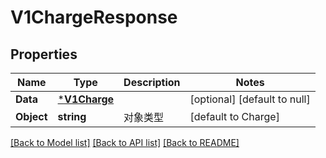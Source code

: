 # V1ChargeResponse

## Properties
Name | Type | Description | Notes
------------ | ------------- | ------------- | -------------
**Data** | [***V1Charge**](v1Charge.md) |  | [optional] [default to null]
**Object** | **string** | 对象类型 | [default to Charge]

[[Back to Model list]](../README.md#documentation-for-models) [[Back to API list]](../README.md#documentation-for-api-endpoints) [[Back to README]](../README.md)



